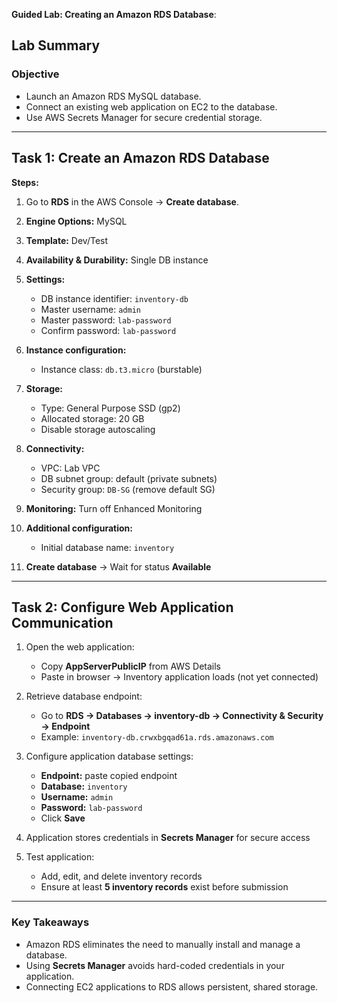 **Guided Lab: Creating an Amazon RDS Database**:


## **Lab Summary**

### **Objective**

* Launch an Amazon RDS MySQL database.
* Connect an existing web application on EC2 to the database.
* Use AWS Secrets Manager for secure credential storage.

---

## **Task 1: Create an Amazon RDS Database**

**Steps:**

1. Go to **RDS** in the AWS Console → **Create database**.
2. **Engine Options:** MySQL
3. **Template:** Dev/Test
4. **Availability & Durability:** Single DB instance
5. **Settings:**

   * DB instance identifier: `inventory-db`
   * Master username: `admin`
   * Master password: `lab-password`
   * Confirm password: `lab-password`
6. **Instance configuration:**

   * Instance class: `db.t3.micro` (burstable)
7. **Storage:**

   * Type: General Purpose SSD (gp2)
   * Allocated storage: 20 GB
   * Disable storage autoscaling
8. **Connectivity:**

   * VPC: Lab VPC
   * DB subnet group: default (private subnets)
   * Security group: `DB-SG` (remove default SG)
9. **Monitoring:** Turn off Enhanced Monitoring
10. **Additional configuration:**

    * Initial database name: `inventory`
11. **Create database** → Wait for status **Available**

---

## **Task 2: Configure Web Application Communication**

1. Open the web application:

   * Copy **AppServerPublicIP** from AWS Details
   * Paste in browser → Inventory application loads (not yet connected)
2. Retrieve database endpoint:

   * Go to **RDS → Databases → inventory-db → Connectivity & Security → Endpoint**
   * Example: `inventory-db.crwxbgqad61a.rds.amazonaws.com`
3. Configure application database settings:

   * **Endpoint:** paste copied endpoint
   * **Database:** `inventory`
   * **Username:** `admin`
   * **Password:** `lab-password`
   * Click **Save**
4. Application stores credentials in **Secrets Manager** for secure access
5. Test application:

   * Add, edit, and delete inventory records
   * Ensure at least **5 inventory records** exist before submission

---

### **Key Takeaways**

* Amazon RDS eliminates the need to manually install and manage a database.
* Using **Secrets Manager** avoids hard-coded credentials in your application.
* Connecting EC2 applications to RDS allows persistent, shared storage.


